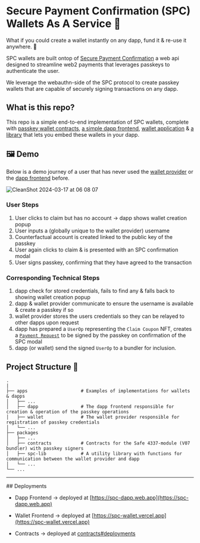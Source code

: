 # Secure Payment Confirmation (SPC) Wallets As A Service 👛 

What if you could create a wallet instantly on any dapp, fund it & re-use it anywhere. 👀

SPC wallets are built ontop of [Secure Payment Confirmation](https://w3c.github.io/secure-payment-confirmation/) a web api designed to streamline
web2 payments that leverages passkeys to authenticate the user.

We leverage the webauthn-side of the SPC protocol to create passkey wallets that are capable of securely signing transactions on any dapp.

## What is this repo?

This repo is a simple end-to-end implementation of SPC wallets, complete with [passkey wallet contracts](https://github.com/peterferguson/spc-hack/tree/main/packages/contracts), [a simple dapp frontend](https://github.com/peterferguson/spc-hack/tree/main/apps/dapp), [wallet application](https://github.com/peterferguson/spc-hack/tree/main/apps/wallet)
& [a library](https://github.com/peterferguson/spc-hack/tree/main/packages/spc-lib) that lets you embed these wallets in your dapp.


## 🖼️ Demo

Below is a demo journey of a user that has never used the [wallet provider](https://spc-wallet.vercel.app) or the [dapp frontend](https://spc-dapp.web.app) before.

![CleanShot 2024-03-17 at 06 08 07](https://github.com/peterferguson/spc-hack/assets/7002211/8c1084b7-94a1-486d-a014-5c3ba9390fbd)

### User Steps

1. User clicks to claim but has no account -> dapp shows wallet creation popup
2. User inputs a (globally unique to the wallet provider) username
3. Counterfactual account is created linked to the public key of the passkey
4. User again clicks to claim & is presented with an SPC confirmation modal
5. User signs passkey, confirming that they have agreed to the transaction

### Corresponding Technical Steps

1. dapp check for stored credentials, fails to find any & falls back to showing wallet creation popup
2. dapp & wallet provider communicate to ensure the username is available & create a passkey if so
3. wallet provider stores the users credentials so they can be relayed to other dapps upon request
4. dapp has prepared a `UserOp` representing the `Claim Coupon` NFT, creates a [`Payment Request`](https://w3c.github.io/payment-request/#paymentrequest-interface) to be signed by the passkey on confirmation of the SPC modal
5. dapp (or wallet) send the signed `UserOp` to a bundler for inclusion.

## Project Structure 📂

    .
    |
    ├── apps                    # Examples of implementations for wallets & dapps
    │   ├── ...
    │   ├── dapp                # The dapp frontend responsible for creation & operation of the passkey operations 
    │   ├── wallet              # The wallet provider responsible for registration of passkey credentials
    │   └── ...
    ├── packages
    │   ├── ...
    │   ├── contracts           # Contracts for the Safe 4337-module (V07 bundler) with passkey signers
    │   ├── spc-lib             # A utility library with functions for communication between the wallet provider and dapp
    │   └── ...
    └── ...

---

## Deployments

- Dapp Frontend -> deployed at [https://spc-dapp.web.app](https://spc-dapp.web.app)

- Wallet Frontend -> deployed at [https://spc-wallet.vercel.app](https://spc-wallet.vercel.app)

- Contracts -> deployed at [contracts#deployments](https://github.com/peterferguson/spc-hack/tree/main/packages/contracts#deployments)
